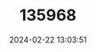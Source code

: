 ---
title: "135968"
category: "Chimerella mariaelenae"
draft: false
date: 2024-02-22 13:03:51
languages:
  Spanish; Castilian: ["Rana de Cristal de María Elena"]
---